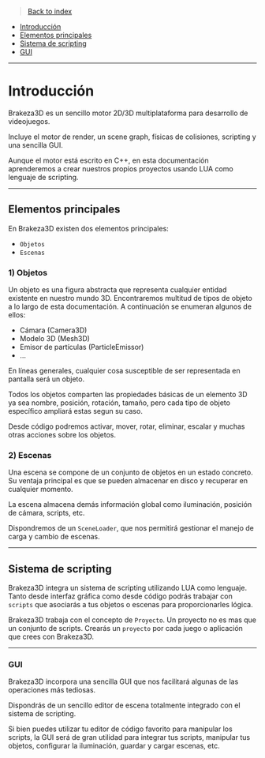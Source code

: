 >[Back to index](https://github.com/rzeronte/brakeza3d/blob/master/doc/00-index.md)

- [Introducción](#brakeza3d-conceptos-básicos)
- [Elementos principales](#elementos-principales)
- [Sistema de scripting](#sistema-de-scripting)
- [GUI](#gui)

---

# Introducción

Brakeza3D es un sencillo motor 2D/3D multiplataforma para desarrollo de videojuegos.

Incluye el motor de render, un scene graph, físicas de colisiones, scripting y una sencilla GUI.

Aunque el motor está escrito en C++, en esta documentación aprenderemos a crear nuestros propios
proyectos usando LUA como lenguaje de scripting.

---

## Elementos principales

En Brakeza3D existen dos elementos principales:

- `Objetos`
- `Escenas`

### 1) Objetos

Un objeto es una figura abstracta que representa cualquier entidad existente en nuestro mundo 3D. Encontraremos
multitud de tipos de objeto a lo largo de esta documentación. A continuación se enumeran algunos de ellos:

- Cámara (Camera3D)
- Modelo 3D (Mesh3D)
- Emisor de partículas (ParticleEmissor)
- ...

En líneas generales, cualquier cosa susceptible de ser representada en pantalla será un objeto.

Todos los objetos comparten las propiedades básicas de un elemento 3D ya sea nombre, posición, rotación, tamaño, pero cada tipo de objeto específico ampliará estas segun su caso.

Desde código podremos activar, mover, rotar, eliminar, escalar y muchas otras acciones sobre los objetos.

### 2) Escenas

Una escena se compone de un conjunto de objetos en un estado concreto. Su ventaja principal es que se pueden almacenar en disco y recuperar en cualquier momento.

La escena almacena demás información global como iluminación, posición de cámara, scripts, etc.

Dispondremos de un `SceneLoader`, que nos permitirá gestionar el manejo de carga y cambio de escenas.

---

## Sistema de scripting

Brakeza3D integra un sistema de scripting utilizando LUA como lenguaje. Tanto desde interfaz gráfica como
desde código podrás trabajar con ``scripts`` que asociarás a tus objetos o escenas para proporcionarles lógica.

Brakeza3D trabaja con el concepto de ``Proyecto``. Un proyecto no es mas que un conjunto de scripts. Crearás un
`proyecto` por cada juego o aplicación que crees con Brakeza3D.

---

### GUI

Brakeza3D incorpora una sencilla GUI que nos facilitará algunas de las operaciones más tediosas.

Dispondrás de un sencillo editor de escena totalmente integrado con el sistema de scripting.

Si bien puedes utilizar tu editor de código favorito para manipular los scripts, la GUI será de gran utilidad
para integrar tus scripts, manipular tus objetos, configurar la iluminación, guardar y cargar escenas, etc.


